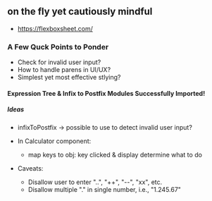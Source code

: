   
## on the fly yet cautiously mindful ##
  - https://flexboxsheet.com/
### A Few Quck Points to Ponder ###
  - Check for invalid user input?
  - How to handle parens in UI/UX?
  - Simplest yet most effective stlying?
  
#### Expression Tree & Infix to Postfix Modules Successfully Imported! ####

##### Ideas #####
  * infixToPostfix -> possible to use to detect invalid user input?
  * In Calculator component:
    - map keys to obj: key clicked & display determine what to do
  
  * Caveats:
    - Disallow user to enter "..", "++", "--", "xx", etc.
    - Disallow multiple "." in single number, i.e., "1.245.67"
    
